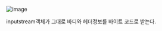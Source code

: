![image](https://user-images.githubusercontent.com/108928206/183667217-1f89ccaf-f45d-433d-8d5b-91e01cb4ba8d.png)

inputstream객체가 그대로 바디와 헤더정보를 바이트 코드로 받는다.
